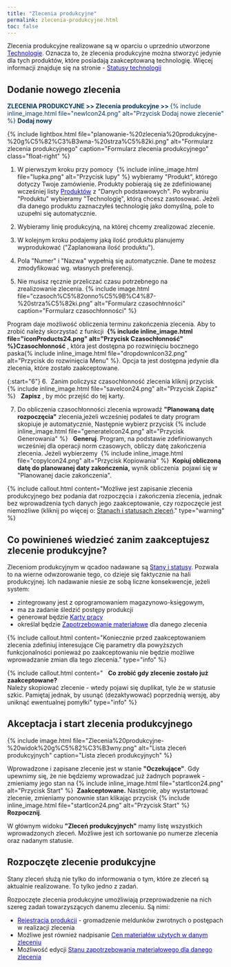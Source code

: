 ```yaml
---
title: "Zlecenia produkcyjne"
permalink: zlecenia-produkcyjne.html 
toc: false
---
```

Zlecenia produkcyjne realizowane są w oparciu o uprzednio utworzone [<font color="#0000ff">Technologie</font>](/technologie-szczegoly). Oznacza to, że zlecenia produkcyjne można stworzyć jedynie dla tych produktów, które posiadają zaakceptowaną technologię. Więcej informacji znajduje się na stronie  -&nbsp;[<font color="#0000ff">Statusy technologii</font>](/statusy-technologii)
  
## Dodanie nowego zlecenia  

<font color="#073763"><b>ZLECENIA PRODUKCYJNE &gt;&gt; Zlecenia produkcyjne &gt;&gt; </b>{% include inline_image.html file="newIcon24.png" alt="Przycisk Dodaj nowe zlecenie" %} <b>Dodaj nowy</b></font>

{% include lightbox.html file="planowanie-%20zlecenia%20produkcyjne-%20g%C5%82%C3%B3wna-%20strza%C5%82ki.png" alt="Formularz zlecenia produkcyjnego" caption="Formularz zlecenia produkcyjnego" class="float-right" %}

1. W pierwszym kroku przy pomocy&nbsp; {% include inline_image.html file="lupka.png" alt="Przycisk lupy" %}&nbsp;wybieramy "Produkt", którego dotyczy Twoje zamówienie. Produkty pobierają się ze zdefiniowanej wcześniej listy [<font color="#0000ff">Produktów</font>](/produkty)&nbsp;z "Danych podstawowych". Po wybraniu "Produktu" wybieramy "Technologię", którą chcesz zastosować. Jeżeli dla danego produktu zaznaczyłeś technologię jako domyślną, pole to uzupełni się automatycznie.  
  
2. Wybieramy linię produkcyjną, na której chcemy zrealizować zlecenie.  
  
3. W kolejnym kroku podajemy jaką ilość produktu planujemy wyprodukować ("Zaplanowana ilość produktu").  
  
4. Pola&nbsp;"Numer"&nbsp;i&nbsp;"Nazwa"&nbsp;wypełnią się automatycznie. Dane te możesz zmodyfikować wg. własnych preferencji.  
  
5. Nie musisz ręcznie przeliczać czasu potrzebnego na zrealizowanie&nbsp;zlecenia. 
{% include image.html file="czasoch%C5%82onno%C5%9B%C4%87-%20strza%C5%82ki.png" alt="Formularz czasochłnności" caption="Formularz czasochłonności" %}
    
Program daje możliwość obliczenia terminu zakończenia zlecenia. Aby to zrobić należy skorzystać z funkcji&nbsp; **{% include inline_image.html file="iconProducts24.png" alt="Przycisk Czasochłonność" %}Czasochłonność**&nbsp;, która jest dostępna po rozwinięciu bocznego paska{% include inline_image.html file="dropdownIcon32.png" alt="Przycisk do rozwinięcia Menu" %}. Opcja ta jest dostępna jedynie dla zlecenia, które&nbsp;zostało zaakceptowane.&nbsp;  

{:start="6"} 
6. &nbsp;Zanim policzysz czasochłonność zlecenia kliknij przycisk&nbsp; {% include inline_image.html file="saveIcon24.png" alt="Przycisk Zapisz" %} &nbsp; **Zapisz** , by móc przejść do tej karty.  
  
7. Do obliczenia czasochłonności zlecenia wprowadź **"Planowaną datę rozpoczęcia"** zlecenia,jeżeli wcześniej podałeś te daty program skopiuje je automatycznie, Następnie wybierz przycisk&nbsp;{% include inline_image.html file="generateIcon24.png" alt="Przycisk Generowania" %} &nbsp; **Generuj**. Program, na podstawie zdefiniowanych wcześniej dla operacji norm czasowych, obliczy datę zakończenia zlecenia. Jeżeli wybierzemy&nbsp; {% include inline_image.html file="copyIcon24.png" alt="Przycisk Kopiowania" %}&nbsp; **Kopiuj obliczoną datę do planowanej daty zakończenia,** wynik obliczenia &nbsp;pojawi się w "Planowanej dacie zakończenia". &nbsp;

{% include callout.html content="Możliwe jest zapisanie zlecenia produkcyjnego bez podania dat rozpoczęcia i zakończenia zlecenia, jednak bez wprowadzenia tych danych jego zaakceptowanie, czy rozpoczęcie jest niemożliwe (kliknij po więcej o:&nbsp;[Stanach i statusach zleceń](/stany-i-statusy-zlecen)." type="warning" %} 

## Co powinieneś wiedzieć zanim zaakceptujesz zlecenie produkcyjne?
  
Zleceniom produkcyjnym w qcadoo nadawane są [<font color="#0000ff">Stany i statusy</font>](/stany-i-statusy-zlecen). Pozwala to na wierne odwzorowanie tego, co dzieje się faktycznie na hali produkcyjnej. Ich nadawanie niesie ze sobą liczne konsekwencje, jeżeli system:  

- zintegrowany jest z oprogramowaniem magazynowo-księgowym,
- ma za zadanie śledzić postępy produkcji
- generował będzie [<font color="#0000ff">Karty pracy</font>](/karty-pracy)
- określał będzie [<font color="#0000ff">Zapotrzebowanie materiałowe</font>](/zapotrzebowanie-materialowe)&nbsp;dla danego zlecenia

{% include callout.html content="Koniecznie przed zaakceptowaniem zlecenia zdefiniuj interesujące Cię parametry dla powyższych funkcjonalności ponieważ po zaakceptowaniu nie będzie możliwe wprowadzanie zmian dla tego zlecenia." type="info" %} 

{% include callout.html content="
&nbsp; **Co zrobić gdy zlecenie zostało już zaakceptowane?&nbsp;** <br>
Należy skopiować zlecenie - wtedy pojawi się duplikat, tyle że w statusie szkic. Pamiętaj jednak, by usunąć (dezaktywować) poprzednią wersję, aby uniknąć ewentualnej pomyłki" type="info" %} 

## Akceptacja i start zlecenia produkcyjnego

{% include image.html file="Zlecenia%20produkcyjne-%20widok%20g%C5%82%C3%B3wny.png" alt="Lista zleceń produkcyjnych" caption="Lista zleceń produkcyjnych" %}
  

Wprowadzone i zapisane zlecenie jest w stanie **"Oczekujące"**. Gdy upewnimy się, że nie będziemy wprowadzać już żadnych poprawek - zmieniamy jego stan na&nbsp;{% include inline_image.html file="startIcon24.png" alt="Przycisk Start" %}&nbsp; **Zaakceptowane.** Następnie, aby wystartować zlecenie, zmieniamy ponownie stan klikając przycisk&nbsp;{% include inline_image.html file="startIcon24.png" alt="Przycisk Start" %}&nbsp; **Rozpocznij**.&nbsp;

W głównym widoku **"Zleceń produkcyjnych"** mamy listę wszystkich wprowadzonych zleceń. Możliwe jest ich sortowanie po numerze zlecenia oraz nadanym statusie.&nbsp;

## Rozpoczęte zlecenie produkcyjne

Stany zleceń służą nie tylko do informowania o tym, które ze zleceń są aktualnie realizowane. To tylko jedno z zadań.

Rozpoczęte zlecenia produkcyjne umożliwiają przeprowadzenie na nich szereg zadań towarzyszących danemu zleceniu. Są nimi:


- [<font color="#0000ff">Rejestracja produkcji</font>](/rejestracja)&nbsp;- gromadzenie meldunków zwrotnych o postępach w realizacji zlecenia
- Możliwe jest również nadpisanie [<font color="#0000ff">Cen materiałów użytych w danym zleceniu</font>](/ceny-materialow-dla-zlecenia)
- Możliwość edycji [<font color="#0000ff">Stanu zapotrzebowania materiałowego dla danego zlecenia</font>](/zmiana-stanu-zapotrzebowania)